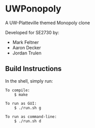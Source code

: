 UWPonopoly
==========

A UW-Platteville themed Monopoly clone

Developed for SE2730 by:
* Mark Feltner
* Aaron Decker
* Jordan Trulen

Build Instructions
------------------
In the shell, simply run:

    To compile:
        $ make

    To run as GUI:
        $ ./run.sh g
        
    To run as command-line:
        $ ./run.sh d
